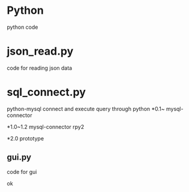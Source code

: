 Python
======
python code

# json_read.py

code for reading json data

# sql_connect.py

python-mysql connect and execute query through python
*0.1~
mysql-connector

*1.0~1.2
mysql-connector
rpy2

*2.0
prototype

gui.py
------

code for gui


ok

